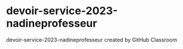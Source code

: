# devoir-service-2023-nadineprofesseur
devoir-service-2023-nadineprofesseur created by GitHub Classroom
